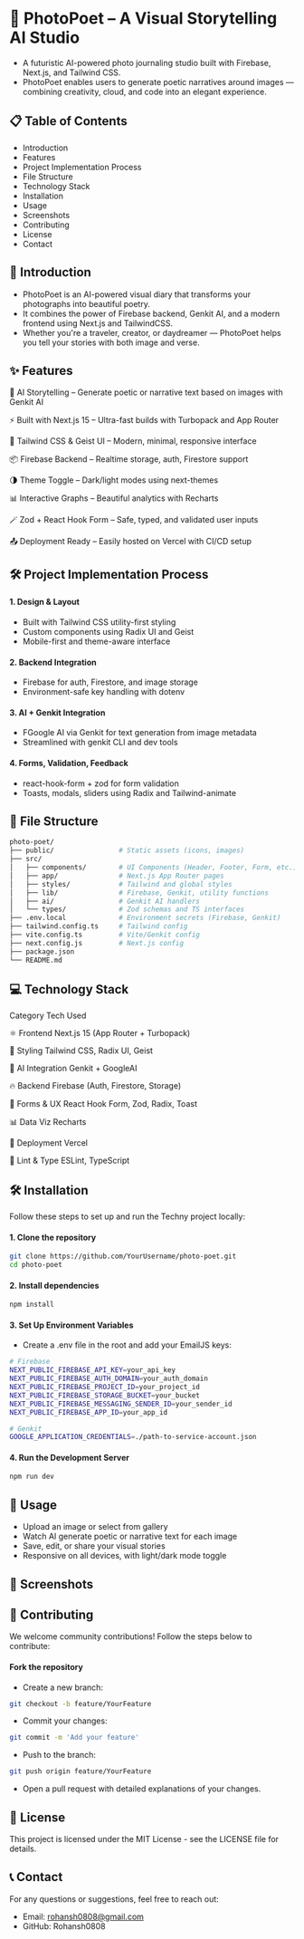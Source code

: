 # 📸 PhotoPoet – A Visual Storytelling AI Studio




- A futuristic AI-powered photo journaling studio built with Firebase, Next.js, and Tailwind CSS.
- PhotoPoet enables users to generate poetic narratives around images — combining creativity, cloud, and code into an elegant experience.


## 📋 Table of Contents
- Introduction
- Features
- Project Implementation Process
- File Structure
- Technology Stack
- Installation
- Usage
- Screenshots
- Contributing
- License
- Contact

## 📘 Introduction

- PhotoPoet is an AI-powered visual diary that transforms your photographs into beautiful poetry.
- It combines the power of Firebase backend, Genkit AI, and a modern frontend using Next.js and TailwindCSS.
- Whether you're a traveler, creator, or daydreamer — PhotoPoet helps you tell your stories with both image and verse.


## ✨ Features

🧠 AI Storytelling – Generate poetic or narrative text based on images with Genkit AI

⚡ Built with Next.js 15 – Ultra-fast builds with Turbopack and App Router

🎨 Tailwind CSS & Geist UI – Modern, minimal, responsive interface

📦 Firebase Backend – Realtime storage, auth, Firestore support

🌗 Theme Toggle – Dark/light modes using next-themes

📊 Interactive Graphs – Beautiful analytics with Recharts

🪄 Zod + React Hook Form – Safe, typed, and validated user inputs

📤 Deployment Ready – Easily hosted on Vercel with CI/CD setup

## 🛠 Project Implementation Process

#### 1. Design & Layout
- Built with Tailwind CSS utility-first styling
- Custom components using Radix UI and Geist
- Mobile-first and theme-aware interface

#### 2. Backend Integration
- Firebase for auth, Firestore, and image storage
- Environment-safe key handling with dotenv

#### 3. AI + Genkit Integration
- FGoogle AI via Genkit for text generation from image metadata
- Streamlined with genkit CLI and dev tools

#### 4. Forms, Validation, Feedback
- react-hook-form + zod for form validation
- Toasts, modals, sliders using Radix and Tailwind-animate

## 📁 File Structure

```bash
photo-poet/
├── public/                # Static assets (icons, images)
├── src/
│   ├── components/        # UI Components (Header, Footer, Form, etc.)
│   ├── app/               # Next.js App Router pages
│   ├── styles/            # Tailwind and global styles
│   ├── lib/               # Firebase, Genkit, utility functions
│   ├── ai/                # Genkit AI handlers
│   └── types/             # Zod schemas and TS interfaces
├── .env.local             # Environment secrets (Firebase, Genkit)
├── tailwind.config.ts     # Tailwind config
├── vite.config.ts         # Vite/Genkit config
├── next.config.js         # Next.js config
├── package.json
└── README.md
```

## 💻 Technology Stack

Category	Tech Used

⚛️ Frontend	Next.js 15 (App Router + Turbopack)

🎨 Styling	Tailwind CSS, Radix UI, Geist

🧠 AI Integration	Genkit + GoogleAI

🔥 Backend	Firebase (Auth, Firestore, Storage)

📧 Forms & UX	React Hook Form, Zod, Radix, Toast

📊 Data Viz	Recharts

🚀 Deployment	Vercel

🧪 Lint & Type	ESLint, TypeScript

## 🛠 Installation

Follow these steps to set up and run the Techny project locally:

#### 1. Clone the repository
```bash
git clone https://github.com/YourUsername/photo-poet.git
cd photo-poet
```

#### 2. Install dependencies

```bash
npm install
```

#### 3. Set Up Environment Variables

- Create a .env file in the root and add your EmailJS keys:

```bash
# Firebase
NEXT_PUBLIC_FIREBASE_API_KEY=your_api_key
NEXT_PUBLIC_FIREBASE_AUTH_DOMAIN=your_auth_domain
NEXT_PUBLIC_FIREBASE_PROJECT_ID=your_project_id
NEXT_PUBLIC_FIREBASE_STORAGE_BUCKET=your_bucket
NEXT_PUBLIC_FIREBASE_MESSAGING_SENDER_ID=your_sender_id
NEXT_PUBLIC_FIREBASE_APP_ID=your_app_id

# Genkit
GOOGLE_APPLICATION_CREDENTIALS=./path-to-service-account.json
```

#### 4. Run the Development Server

```bash
npm run dev
```

## 🚀 Usage
- Upload an image or select from gallery
- Watch AI generate poetic or narrative text for each image
- Save, edit, or share your visual stories
- Responsive on all devices, with light/dark mode toggle


## 📸 Screenshots



## 🤝 Contributing
We welcome community contributions! Follow the steps below to contribute:

#### Fork the repository
- Create a new branch:
```bash
git checkout -b feature/YourFeature
```

- Commit your changes:
```bash
git commit -m 'Add your feature'
```

- Push to the branch:
```bash
git push origin feature/YourFeature
```

- Open a pull request with detailed explanations of your changes.

## 📄 License

This project is licensed under the MIT License - see the LICENSE file for details.

## 📞 Contact
For any questions or suggestions, feel free to reach out:

- Email: rohansh0808@gmail.com
- GitHub: Rohansh0808
